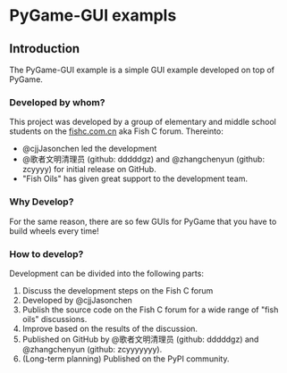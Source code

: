 # PyGame-GUI exampls

## Introduction
The PyGame-GUI example is a simple GUI example developed on top of PyGame.
### Developed by whom?
This project was developed by a group of elementary and middle school students on the [fishc.com.cn](url) aka Fish C forum.
Thereinto:
 - @cjjJasonchen led the development
 - @歌者文明清理员 (github: dddddgz) and @zhangchenyun (github: zcyyyy) for initial release on GitHub.
 - "Fish Oils" has given great support to the development team.
### Why Develop?
For the same reason, there are so few GUIs for PyGame that you have to build wheels every time!
### How to develop?
Development can be divided into the following parts:
 1. Discuss the development steps on the Fish C forum
 2. Developed by @cjjJasonchen
 3. Publish the source code on the Fish C forum for a wide range of "fish oils" discussions.
 4. Improve based on the results of the discussion.
 5. Published on GitHub by @歌者文明清理员 (github: dddddgz) and @zhangchenyun (github: zcyyyyyyy).
 6. (Long-term planning) Published on the PyPI community.
